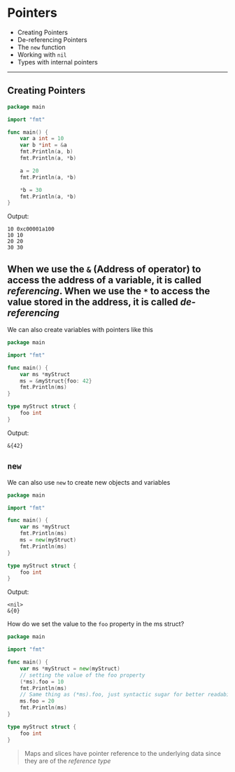 # Pointers

- Creating Pointers
- De-referencing Pointers
- The `new` function
- Working with `nil`
- Types with internal pointers

---

## Creating Pointers

```go
package main

import "fmt"

func main() {
	var a int = 10
	var b *int = &a
	fmt.Println(a, b)
	fmt.Println(a, *b)

	a = 20
	fmt.Println(a, *b)

	*b = 30
	fmt.Println(a, *b)
}
```

Output:

```
10 0xc00001a100
10 10
20 20
30 30
```

When we use the `&` (Address of operator) to access the address of a variable, it is called _referencing_. When we use
the `*` to access the value stored in the address, it is called _de-referencing_
---

We can also create variables with pointers like this

```go
package main

import "fmt"

func main() {
	var ms *myStruct
	ms = &myStruct{foo: 42}
	fmt.Println(ms)
}

type myStruct struct {
	foo int
}
```

Output:

```
&{42}
```


## `new`
We can also use `new` to create new objects and variables

```go
package main

import "fmt"

func main() {
	var ms *myStruct
	fmt.Println(ms)
	ms = new(myStruct)
	fmt.Println(ms)
}

type myStruct struct {
	foo int
}
```

Output:

```
<nil>
&{0}
```

How do we set the value to the `foo` property in the ms struct?

```go
package main

import "fmt"

func main() {
	var ms *myStruct = new(myStruct)
	// setting the value of the foo property
	(*ms).foo = 10
	fmt.Println(ms)
	// Same thing as (*ms).foo, just syntactic sugar for better readability
	ms.foo = 20
	fmt.Println(ms)
}

type myStruct struct {
	foo int
}
```

> Maps and slices have pointer reference to the underlying data since they are of the _reference type_
